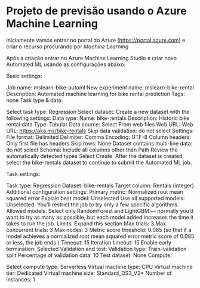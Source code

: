 
# Projeto de previsão usando o Azure Machine Learning

Iniciamente vamos entrar no portal do Azure (https://portal.azure.com) e criar o recurso procurando por *Machine Learning*

Após a criação entrar no Azure Machine Learning Studio e criar novo Automated ML usando as configurações abaixo:

Basic settings:

Job name: mslearn-bike-automl
New experiment name: mslearn-bike-rental
Description: Automated machine learning for bike rental prediction
Tags: none
Task type & data:

Select task type: Regression
Select dataset: Create a new dataset with the following settings:
Data type:
Name: bike-rentals
Description: Historic bike rental data
Type: Tabular
Data source:
Select From web files
Web URL:
Web URL: https://aka.ms/bike-rentals
Skip data validation: do not select
Settings:
File format: Delimited
Delimiter: Comma
Encoding: UTF-8
Column headers: Only first file has headers
Skip rows: None
Dataset contains multi-line data: do not select
Schema:
Include all columns other than Path
Review the automatically detected types
Select Create. After the dataset is created, select the bike-rentals dataset to continue to submit the Automated ML job.

Task settings:

Task type: Regression
Dataset: bike-rentals
Target column: Rentals (integer)
Additional configuration settings:
Primary metric: Normalized root mean squared error
Explain best model: Unselected
Use all supported models: Unselected. You’ll restrict the job to try only a few specific algorithms.
Allowed models: Select only RandomForest and LightGBM — normally you’d want to try as many as possible, but each model added increases the time it takes to run the job.
Limits: Expand this section
Max trials: 3
Max concurrent trials: 3
Max nodes: 3
Metric score threshold: 0.085 (so that if a model achieves a normalized root mean squared error metric score of 0.085 or less, the job ends.)
Timeout: 15
Iteration timeout: 15
Enable early termination: Selected
Validation and test:
Validation type: Train-validation split
Percentage of validation data: 10
Test dataset: None
Compute:

Select compute type: Serverless
Virtual machine type: CPU
Virtual machine tier: Dedicated
Virtual machine size: Standard_DS3_V2*
Number of instances: 1 

